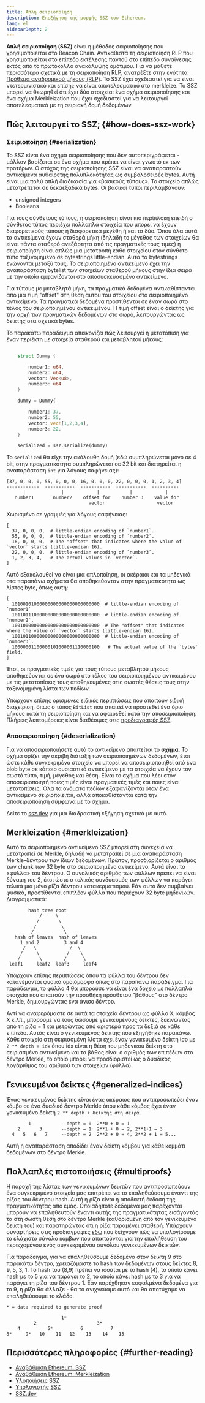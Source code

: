 ```yaml
---
title: Απλή σειριοποίηση
description: Επεξήγηση της μορφής SSZ του Ethereum.
lang: el
sidebarDepth: 2
---
```


**Απλή σειριοποίηση (SSZ)** είναι η μέθοδος σειριοποίησης που χρησιμοποιείται στο Beacon Chain. Αντικαθιστά τη σειριοποίηση RLP που χρησιμοποιείται στο επίπεδο εκτέλεσης παντού στο επίπεδο συναίνεσης εκτός από το πρωτόκολλο ανακάλυψης ομότιμου. Για να μάθετε περισσότερα σχετικά με τη σειριοποίηση RLP, ανατρέξτε στην ενότητα [Πρόθεμα αναδρομικού μήκους (RLP)](/developers/docs/data-structures-and-encoding/rlp/). Το SSZ έχει σχεδιαστεί για να είναι ντετερμινιστικό και επίσης να είναι αποτελεσματικό στο merkleize. Το SSZ μπορεί να θεωρηθεί ότι έχει δύο στοιχεία: ένα σχήμα σειριοποίησης και ένα σχήμα Merkleization που έχει σχεδιαστεί για να λειτουργεί αποτελεσματικά με τη σειριακή δομή δεδομένων.

## Πώς λειτουργεί το SSZ; {#how-does-ssz-work}

### Σειριοποίηση {#serialization}

Το SSZ είναι ένα σχήμα σειριοποίησης που δεν αυτοπεριγράφεται - μάλλον βασίζεται σε ένα σχήμα που πρέπει να είναι γνωστό εκ των προτέρων. Ο στόχος της σειριοποίησης SSZ είναι να αναπαραστούν αντικείμενα αυθαίρετης πολυπλοκότητας ως συμβολοσειρές bytes. Αυτή είναι μια πολύ απλή διαδικασία για «βασικούς τύπους». Το στοιχείο απλώς μετατρέπεται σε δεκαεξαδικά bytes. Οι βασικοί τύποι περιλαμβάνουν:

- unsigned integers
- Booleans

Για τους σύνθετους τύπους, η σειριοποίηση είναι πιο περίπλοκη επειδή ο σύνθετος τύπος περιέχει πολλαπλά στοιχεία που μπορεί να έχουν διαφορετικούς τύπους ή διαφορετικά μεγέθη ή και τα δύο. Όπου όλα αυτά τα αντικείμενα έχουν σταθερά μήκη (δηλαδή το μέγεθος των στοιχείων θα είναι πάντα σταθερό ανεξάρτητα από τις πραγματικές τους τιμές) η σειριοποίηση είναι απλώς μια μετατροπή κάθε στοιχείου στον σύνθετο τύπο ταξινομημένο σε bytestrings little-endian. Αυτά τα bytestrings ενώνονται μεταξύ τους. Το σειριοποιημένο αντικείμενο έχει την αναπαράσταση bytelist των στοιχείων σταθερού μήκους στην ίδια σειρά με την οποία εμφανίζονται στο αποσυσκευασμένο αντικείμενο.

Για τύπους με μεταβλητά μήκη, τα πραγματικά δεδομένα αντικαθίστανται από μια τιμή "offset" στη θέση αυτού του στοιχείου στο σειριοποιημένο αντικείμενο. Τα πραγματικά δεδομένα προστίθενται σε έναν σωρό στο τέλος του σειριοποιημένου αντικειμένου. Η τιμή offset είναι ο δείκτης για την αρχή των πραγματικών δεδομένων στο σωρό, λειτουργώντας ως δείκτης στα σχετικά bytes.

Το παρακάτω παράδειγμα απεικονίζει πώς λειτουργεί η μετατόπιση για έναν περιέκτη με στοιχεία σταθερού και μεταβλητού μήκους:

```Rust

    struct Dummy {

        number1: u64,
        number2: u64,
        vector: Vec<u8>,
        number3: u64
    }

    dummy = Dummy{

        number1: 37,
        number2: 55,
        vector: vec![1,2,3,4],
        number3: 22,
    }

    serialized = ssz.serialize(dummy)

```

Το `serialized` θα είχε την ακόλουθη δομή (εδώ συμπληρώνεται μόνο σε 4 bit, στην πραγματικότητα συμπληρώνεται σε 32 bit και διατηρείται η αναπαράσταση `int` για λόγους σαφήνειας):

```
[37, 0, 0, 0, 55, 0, 0, 0, 16, 0, 0, 0, 22, 0, 0, 0, 1, 2, 3, 4]
------------  -----------  -----------  -----------  ----------
      |             |            |           |            |
   number1       number2    offset for    number 3    value for
                              vector                   vector

```

Χωρισμένο σε γραμμές για λόγους σαφήνειας:

```
[
  37, 0, 0, 0,  # little-endian encoding of `number1`.
  55, 0, 0, 0,  # little-endian encoding of `number2`.
  16, 0, 0, 0,  # The "offset" that indicates where the value of `vector` starts (little-endian 16).
  22, 0, 0, 0,  # little-endian encoding of `number3`.
  1, 2, 3, 4,   # The actual values in `vector`.
]
```

Αυτό εξακολουθεί να είναι μια απλοποίηση, οι ακέραιοι και τα μηδενικά στα παραπάνω σχήματα θα αποθηκεύονταν στην πραγματικότητα ως λίστες byte, όπως αυτή:

```
[
  10100101000000000000000000000000  # little-endian encoding of `number1`
  10110111000000000000000000000000  # little-endian encoding of `number2`.
  10010000000000000000000000000000  # The "offset" that indicates where the value of `vector` starts (little-endian 16).
  10010110000000000000000000000000  # little-endian encoding of `number3`.
  10000001100000101000001110000100   # The actual value of the `bytes` field.
]
```

Έτσι, οι πραγματικές τιμές για τους τύπους μεταβλητού μήκους αποθηκεύονται σε ένα σωρό στο τέλος του σειριοποιημένου αντικειμένου με τις μετατοπίσεις τους αποθηκευμένες στις σωστές θέσεις τους στην ταξινομημένη λίστα των πεδίων.

Υπάρχουν επίσης ορισμένες ειδικές περιπτώσεις που απαιτούν ειδική διαχείριση, όπως ο τύπος `BitList` που απαιτεί να προστεθεί ένα όριο μήκους κατά τη σειριοποίηση και να αφαιρεθεί κατά την αποσειριοποίηση. Πλήρεις λεπτομέρειες είναι διαθέσιμες στις [προδιαγραφές SSZ](https://github.com/ethereum/consensus-specs/blob/dev/ssz/simple-serialize.md).

### Αποσειριοποίηση {#deserialization}

Για να αποσειριοποιήσετε αυτό το αντικείμενο απαιτείται το <b>σχήμα</b>. Το σχήμα ορίζει την ακριβή διάταξη των σειριοποιημένων δεδομένων, έτσι ώστε κάθε συγκεκριμένο στοιχείο να μπορεί να αποσειριοποιηθεί από ένα blob byte σε κάποιο ουσιαστικό αντικείμενο με τα στοιχεία να έχουν τον σωστό τύπο, τιμή, μέγεθος και θέση. Είναι το σχήμα που λέει στον αποσειριοποιητή ποιες τιμές είναι πραγματικές τιμές και ποιες είναι μετατοπίσεις. Όλα τα ονόματα πεδίων εξαφανίζονται όταν ένα αντικείμενο σειριοποιείται, αλλά αποκαθίστανται κατά την αποσειριοποίηση σύμφωνα με το σχήμα.

Δείτε το [ssz.dev](https://www.ssz.dev/overview) για μια διαδραστική εξήγηση σχετικά με αυτό.

## Merkleization {#merkleization}

Αυτό το σειριοποιημένο αντικείμενο SSZ μπορεί στη συνέχεια να μετατραπεί σε Merkle, δηλαδή να μετατραπεί σε μια αναπαράσταση Merkle-δέντρου των ίδιων δεδομένων. Πρώτον, προσδιορίζεται ο αριθμός των chunk των 32 byte στο σειριοποιημένο αντικείμενο. Αυτά είναι τα «φύλλα» του δέντρου. Ο συνολικός αριθμός των φύλλων πρέπει να είναι δύναμη του 2, έτσι ώστε ο τελικός συνδυασμός των φύλλων να παράγει τελικά μια μόνο ρίζα δέντρου κατακερματισμού. Εάν αυτό δεν συμβαίνει φυσικά, προστίθενται επιπλέον φύλλα που περιέχουν 32 byte μηδενικών. Διαγραμματικά:

```
        hash tree root
            /     \
           /       \
          /         \
         /           \
   hash of leaves  hash of leaves
     1 and 2         3 and 4
      /   \            /  \
     /     \          /    \
    /       \        /      \
 leaf1     leaf2  leaf3     leaf4
```

Υπάρχουν επίσης περιπτώσεις όπου τα φύλλα του δέντρου δεν κατανέμονται φυσικά ομοιόμορφα όπως στο παραπάνω παράδειγμα. Για παράδειγμα, το φύλλο 4 θα μπορούσε να είναι ένα δοχείο με πολλαπλά στοιχεία που απαιτούν την προσθήκη πρόσθετου "βάθους" στο δέντρο Merkle, δημιουργώντας ένα άνισο δέντρο.

Αντί να αναφερόμαστε σε αυτά τα στοιχεία δέντρου ως φύλλο X, κόμβος X κ.λπ., μπορούμε να τους δώσουμε γενικευμένους δείκτες, ξεκινώντας από τη ρίζα = 1 και μετρώντας από αριστερά προς τα δεξιά σε κάθε επίπεδο. Αυτός είναι ο γενικευμένος δείκτης που εξηγήθηκε παραπάνω. Κάθε στοιχείο στη σειριασμένη λίστα έχει έναν γενικευμένο δείκτη ίσο με `2 ** depth + idx` όπου idx είναι η θέση του μηδενικού δείκτη στο σειριασμένο αντικείμενο και το βάθος είναι ο αριθμός των επιπέδων στο δέντρο Merkle, το οποίο μπορεί να προσδιοριστεί ως ο δυαδικός λογάριθμος του αριθμού των στοιχείων (φύλλα).

## Γενικευμένοι δείκτες {#generalized-indices}

Ένας γενικευμένος δείκτης είναι ένας ακέραιος που αντιπροσωπεύει έναν κόμβο σε ένα δυαδικό δέντρο Merkle όπου κάθε κόμβος έχει έναν γενικευμένο δείκτη `2 ** depth + δείκτης στη σειρά`.

```
        1           --depth = 0  2**0 + 0 = 1
    2       3       --depth = 1  2**1 + 0 = 2, 2**1+1 = 3
  4   5   6   7     --depth = 2  2**2 + 0 = 4, 2**2 + 1 = 5...

```

Αυτή η αναπαράσταση αποδίδει έναν δείκτη κόμβου για κάθε κομμάτι δεδομένων στο δέντρο Merkle.

## Πολλαπλές πιστοποιήσεις {#multiproofs}

Η παροχή της λίστας των γενικευμένων δεικτών που αντιπροσωπεύουν ένα συγκεκριμένο στοιχείο μας επιτρέπει να το επαληθεύσουμε έναντι της ρίζας του δέντρου hash. Αυτή η ρίζα είναι η αποδεκτή έκδοση της πραγματικότητας από εμάς. Οποιαδήποτε δεδομένα μας παρέχονται μπορούν να επαληθευτούν έναντι αυτής της πραγματικότητας εισάγοντάς τα στη σωστή θέση στο δέντρο Merkle (καθορισμένη από τον γενικευμένο δείκτη του) και παρατηρώντας ότι η ρίζα παραμένει σταθερή. Υπάρχουν συναρτήσεις στις προδιαγραφές [εδώ](https://github.com/ethereum/consensus-specs/blob/dev/ssz/merkle-proofs.md#merkle-multiproofs) που δείχνουν πώς να υπολογίσουμε το ελάχιστο σύνολο κόμβων που απαιτούνται για την επαλήθευση του περιεχομένου ενός συγκεκριμένου συνόλου γενικευμένων δεικτών.

Για παράδειγμα, για να επαληθεύσουμε δεδομένα στον δείκτη 9 στο παρακάτω δέντρο, χρειαζόμαστε το hash των δεδομένων στους δείκτες 8, 9, 5, 3, 1. Το hash του (8,9) πρέπει να ισούται με το hash (4), το οποίο κάνει hash με το 5 για να παράγει το 2, το οποίο κάνει hash με το 3 για να παράγει τη ρίζα του δέντρου 1. Εάν παρέχθηκαν εσφαλμένα δεδομένα για το 9, η ρίζα θα άλλαζε - θα το ανιχνεύαμε αυτό και θα αποτύχαμε να επαληθεύσουμε το κλάδο.

```
* = data required to generate proof

                    1*
          2                      3*
    4          5*          6          7
8*     9*   10    11   12    13    14    15

```

## Περισσότερες πληροφορίες {#further-reading}

- [Αναβάθμιση Ethereum: SSZ](https://eth2book.info/altair/part2/building_blocks/ssz)
- [Αναβάθμιση Ethereum: Merkleization](https://eth2book.info/altair/part2/building_blocks/merkleization)
- [Υλοποιήσεις SSZ](https://github.com/ethereum/consensus-specs/issues/2138)
- [Υπολογιστής SSZ](https://simpleserialize.com/)
- [SSZ.dev](https://www.ssz.dev/)
